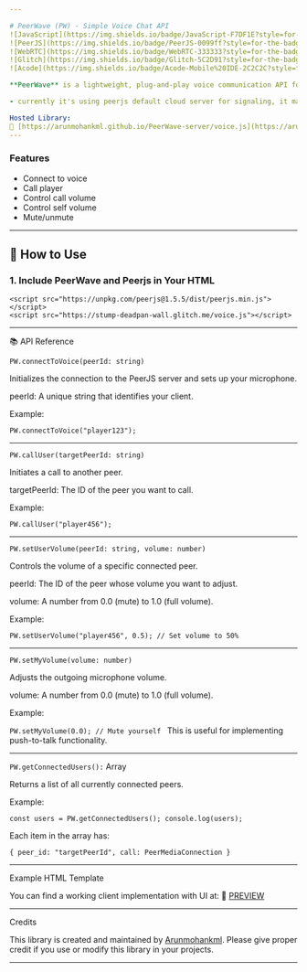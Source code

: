 ```yaml
---

# PeerWave (PW) - Simple Voice Chat API
![JavaScript](https://img.shields.io/badge/JavaScript-F7DF1E?style=for-the-badge&logo=javascript&logoColor=black)
![PeerJS](https://img.shields.io/badge/PeerJS-0099ff?style=for-the-badge&logo=webrtc&logoColor=white)
![WebRTC](https://img.shields.io/badge/WebRTC-333333?style=for-the-badge&logo=webrtc&logoColor=white)
![Glitch](https://img.shields.io/badge/Glitch-5C2D91?style=for-the-badge&logo=glitch&logoColor=white)
![Acode](https://img.shields.io/badge/Acode-Mobile%20IDE-2C2C2C?style=for-the-badge&logo=android&logoColor=green)

**PeerWave** is a lightweight, plug-and-play voice communication API for web apps, built using [PeerJS](https://peerjs.com/). This library allows you to integrate real-time voice chat between users with just a few function calls. This can be mainly used for proximity making proximity/normal voicechat in games with inbuilt browser or normal Websites.

- currently it's using peerjs default cloud server for signaling, it may cause minor bugs, feel free to contribute and upgrade these features.

Hosted Library:  
🔗 [https://arunmohankml.github.io/PeerWave-server/voice.js](https://arunmohankml.github.io/PeerWave-server/voice.js)
---
```

### Features

- Connect to voice
- Call player
- Control call volume
- Control self volume
- Mute/unmute

---

## 🔧 How to Use

### 1. Include PeerWave and Peerjs in Your HTML

```
<script src="https://unpkg.com/peerjs@1.5.5/dist/peerjs.min.js"></script>
<script src="https://stump-deadpan-wall.glitch.me/voice.js"></script>
```

---

📚 API Reference

```PW.connectToVoice(peerId: string)```

Initializes the connection to the PeerJS server and sets up your microphone.

peerId: A unique string that identifies your client.


Example:

`PW.connectToVoice("player123");`


---

```PW.callUser(targetPeerId: string)```

Initiates a call to another peer.

targetPeerId: The ID of the peer you want to call.


Example:

`PW.callUser("player456");`


---

```PW.setUserVolume(peerId: string, volume: number)```

Controls the volume of a specific connected peer.

peerId: The ID of the peer whose volume you want to adjust.

volume: A number from 0.0 (mute) to 1.0 (full volume).


Example:

`PW.setUserVolume("player456", 0.5); // Set volume to 50%`


---

```PW.setMyVolume(volume: number)```

Adjusts the outgoing microphone volume.

volume: A number from 0.0 (mute) to 1.0 (full volume).


Example:

`PW.setMyVolume(0.0); // Mute yourself
`
This is useful for implementing push-to-talk functionality.


---

```PW.getConnectedUsers():``` Array

Returns a list of all currently connected peers.

Example:

`const users = PW.getConnectedUsers();
console.log(users);`

Each item in the array has:

`{
  peer_id: "targetPeerId",
  call: PeerMediaConnection
}`


---

Example HTML Template

You can find a working client implementation with UI at:
🔗 [PREVIEW](https://arunmohankml.github.io/PeerWave/)


---

Credits

This library is created and maintained by [Arunmohankml](https://github.com/Arunmohankml/j).
Please give proper credit if you use or modify this library in your projects.


---
